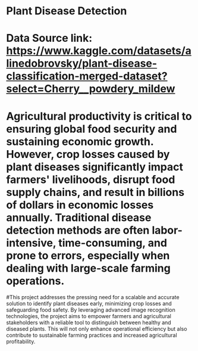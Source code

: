 # Plant Disease Detection
# Data Source link: https://www.kaggle.com/datasets/alinedobrovsky/plant-disease-classification-merged-dataset?select=Cherry__powdery_mildew
# Agricultural productivity is critical to ensuring global food security and sustaining economic growth. However, crop losses caused by plant diseases significantly impact farmers' livelihoods, disrupt food supply chains, and result in billions of dollars in economic losses annually. Traditional disease detection methods are often labor-intensive, time-consuming, and prone to errors, especially when dealing with large-scale farming operations.

#This project addresses the pressing need for a scalable and accurate solution to identify plant diseases early, minimizing crop losses and safeguarding food safety. By leveraging advanced image recognition technologies, the project aims to empower farmers and agricultural stakeholders with a reliable tool to distinguish between healthy and diseased plants. This will not only enhance operational efficiency but also contribute to sustainable farming practices and increased agricultural profitability.
